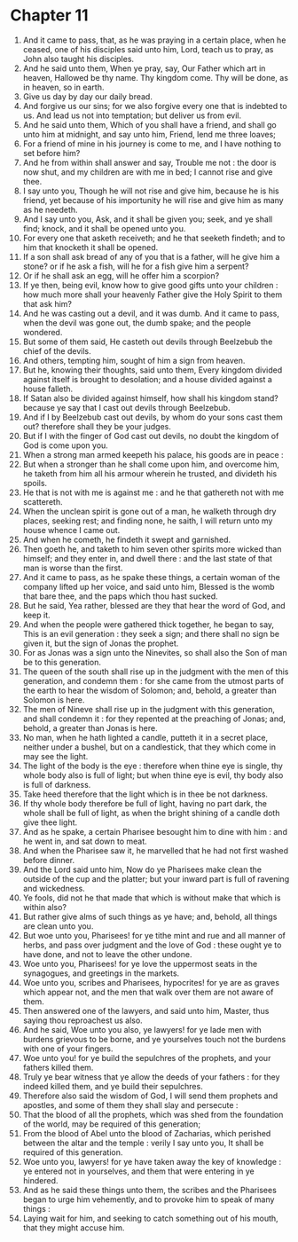 # Chapter 11

1. And it came to pass, that, as he was praying in a certain place, when he ceased, one of his disciples said unto him, Lord, teach us to pray, as John also taught his disciples.
2. And he said unto them, When ye pray, say, Our Father which art in heaven, Hallowed be thy name. Thy kingdom come. Thy will be done, as in heaven, so in earth.
3. Give us day by day our daily bread.
4. And forgive us our sins; for we also forgive every one that is indebted to us. And lead us not into temptation; but deliver us from evil.
5. And he said unto them, Which of you shall have a friend, and shall go unto him at midnight, and say unto him, Friend, lend me three loaves;
6. For a friend of mine in his journey is come to me, and I have nothing to set before him?
7. And he from within shall answer and say, Trouble me not : the door is now shut, and my children are with me in bed; I cannot rise and give thee.
8. I say unto you, Though he will not rise and give him, because he is his friend, yet because of his importunity he will rise and give him as many as he needeth.
9. And I say unto you, Ask, and it shall be given you; seek, and ye shall find; knock, and it shall be opened unto you.
10. For every one that asketh receiveth; and he that seeketh findeth; and to him that knocketh it shall be opened.
11. If a son shall ask bread of any of you that is a father, will he give him a stone? or if he ask a fish, will he for a fish give him a serpent?
12. Or if he shall ask an egg, will he offer him a scorpion?
13. If ye then, being evil, know how to give good gifts unto your children : how much more shall your heavenly Father give the Holy Spirit to them that ask him?
14. And he was casting out a devil, and it was dumb. And it came to pass, when the devil was gone out, the dumb spake; and the people wondered.
15. But some of them said, He casteth out devils through Beelzebub the chief of the devils.
16. And others, tempting him, sought of him a sign from heaven.
17. But he, knowing their thoughts, said unto them, Every kingdom divided against itself is brought to desolation; and a house divided against a house falleth.
18. If Satan also be divided against himself, how shall his kingdom stand? because ye say that I cast out devils through Beelzebub.
19. And if I by Beelzebub cast out devils, by whom do your sons cast them out? therefore shall they be your judges.
20. But if I with the finger of God cast out devils, no doubt the kingdom of God is come upon you.
21. When a strong man armed keepeth his palace, his goods are in peace :
22. But when a stronger than he shall come upon him, and overcome him, he taketh from him all his armour wherein he trusted, and divideth his spoils.
23. He that is not with me is against me : and he that gathereth not with me scattereth.
24. When the unclean spirit is gone out of a man, he walketh through dry places, seeking rest; and finding none, he saith, I will return unto my house whence I came out.
25. And when he cometh, he findeth it swept and garnished.
26. Then goeth he, and taketh to him seven other spirits more wicked than himself; and they enter in, and dwell there : and the last state of that man is worse than the first.
27. And it came to pass, as he spake these things, a certain woman of the company lifted up her voice, and said unto him, Blessed is the womb that bare thee, and the paps which thou hast sucked.
28. But he said, Yea rather, blessed are they that hear the word of God, and keep it.
29. And when the people were gathered thick together, he began to say, This is an evil generation : they seek a sign; and there shall no sign be given it, but the sign of Jonas the prophet.
30. For as Jonas was a sign unto the Ninevites, so shall also the Son of man be to this generation.
31. The queen of the south shall rise up in the judgment with the men of this generation, and condemn them : for she came from the utmost parts of the earth to hear the wisdom of Solomon; and, behold, a greater than Solomon is here.
32. The men of Nineve shall rise up in the judgment with this generation, and shall condemn it : for they repented at the preaching of Jonas; and, behold, a greater than Jonas is here.
33. No man, when he hath lighted a candle, putteth it in a secret place, neither under a bushel, but on a candlestick, that they which come in may see the light.
34. The light of the body is the eye : therefore when thine eye is single, thy whole body also is full of light; but when thine eye is evil, thy body also is full of darkness.
35. Take heed therefore that the light which is in thee be not darkness.
36. If thy whole body therefore be full of light, having no part dark, the whole shall be full of light, as when the bright shining of a candle doth give thee light.
37. And as he spake, a certain Pharisee besought him to dine with him : and he went in, and sat down to meat.
38. And when the Pharisee saw it, he marvelled that he had not first washed before dinner.
39. And the Lord said unto him, Now do ye Pharisees make clean the outside of the cup and the platter; but your inward part is full of ravening and wickedness.
40. Ye fools, did not he that made that which is without make that which is within also?
41. But rather give alms of such things as ye have; and, behold, all things are clean unto you.
42. But woe unto you, Pharisees! for ye tithe mint and rue and all manner of herbs, and pass over judgment and the love of God : these ought ye to have done, and not to leave the other undone.
43. Woe unto you, Pharisees! for ye love the uppermost seats in the synagogues, and greetings in the markets.
44. Woe unto you, scribes and Pharisees, hypocrites! for ye are as graves which appear not, and the men that walk over them are not aware of them.
45. Then answered one of the lawyers, and said unto him, Master, thus saying thou reproachest us also.
46. And he said, Woe unto you also, ye lawyers! for ye lade men with burdens grievous to be borne, and ye yourselves touch not the burdens with one of your fingers.
47. Woe unto you! for ye build the sepulchres of the prophets, and your fathers killed them.
48. Truly ye bear witness that ye allow the deeds of your fathers : for they indeed killed them, and ye build their sepulchres.
49. Therefore also said the wisdom of God, I will send them prophets and apostles, and some of them they shall slay and persecute :
50. That the blood of all the prophets, which was shed from the foundation of the world, may be required of this generation;
51. From the blood of Abel unto the blood of Zacharias, which perished between the altar and the temple : verily I say unto you, It shall be required of this generation.
52. Woe unto you, lawyers! for ye have taken away the key of knowledge : ye entered not in yourselves, and them that were entering in ye hindered.
53. And as he said these things unto them, the scribes and the Pharisees began to urge him vehemently, and to provoke him to speak of many things :
54. Laying wait for him, and seeking to catch something out of his mouth, that they might accuse him.

